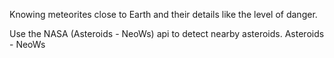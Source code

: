 Knowing meteorites close to Earth and their details like the level of danger.

Use the NASA (Asteroids - NeoWs) api to detect nearby asteroids.
Asteroids - NeoWs
